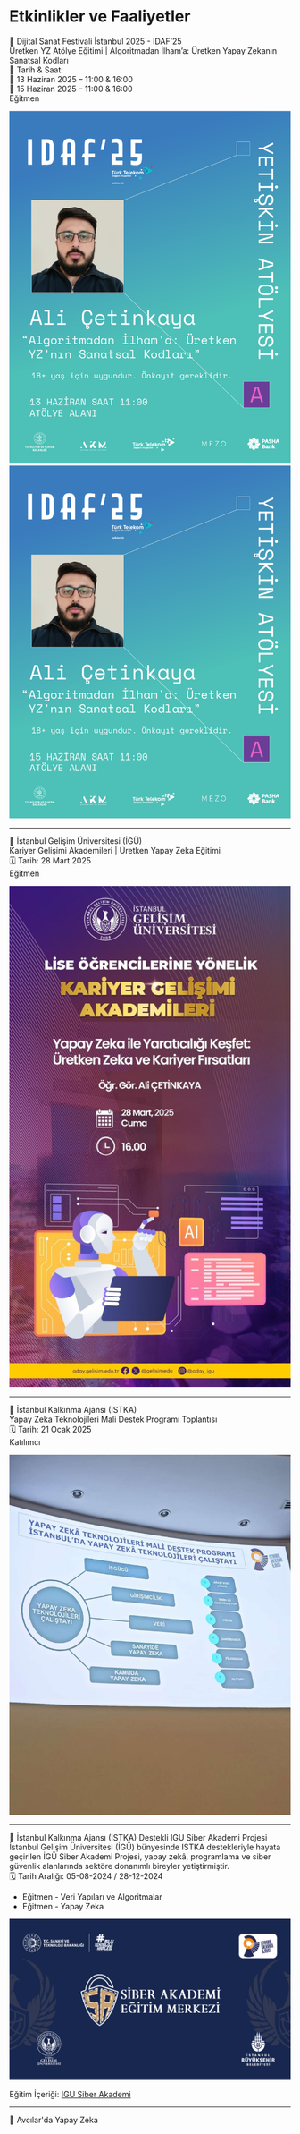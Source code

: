 # Etkinlikler ve Faaliyetler   

📢 Dijital Sanat Festivali İstanbul 2025 - IDAF’25    
Üretken YZ Atölye Eğitimi | Algoritmadan İlham’a:  Üretken Yapay Zekanın Sanatsal Kodları   
📅 Tarih & Saat:   
🔹 13 Haziran 2025 – 11:00 & 16:00   
🔹 15 Haziran 2025 – 11:00 & 16:00   
Eğitmen   

![alternatif metin](https://github.com/acetinkaya/etkinliklervefaaliyetler/blob/main/IDAF25_atolye_1.png)  
![alternatif metin](https://github.com/acetinkaya/etkinliklervefaaliyetler/blob/main/IDAF25_atolye_3.png)  

---

📢 İstanbul Gelişim Üniversitesi (İGÜ)    
Kariyer Gelişimi Akademileri | Üretken Yapay Zeka Eğitimi    
🗓️ Tarih: 28 Mart 2025    
Eğitmen

![alternatif metin](https://github.com/acetinkaya/etkinliklervefaaliyetler/blob/main/iguliseyz.jpeg)

---

📢 İstanbul Kalkınma Ajansı (ISTKA)      
Yapay Zeka Teknolojileri Mali Destek Programı Toplantısı    
🗓️ Tarih: 21 Ocak 2025     
Katılımcı    

![alternatif metin](https://github.com/acetinkaya/etkinliklervefaaliyetler/blob/main/YZ_calistay%C4%B1.jpg)

---

📢 İstanbul Kalkınma Ajansı (ISTKA) Destekli IGU Siber Akademi Projesi       
İstanbul Gelişim Üniversitesi (İGÜ) bünyesinde ISTKA destekleriyle hayata geçirilen İGÜ Siber Akademi Projesi, yapay zekâ, programlama ve siber güvenlik alanlarında sektöre donanımlı bireyler yetiştirmiştir.     
🗓️ Tarih Aralığı: 05-08-2024 / 28-12-2024     

* Eğitmen - Veri Yapıları ve Algoritmalar   
* Eğitmen - Yapay Zeka    

![alternatif metin](https://github.com/acetinkaya/etkinliklervefaaliyetler/blob/main/istka.png)     

Eğitim İçeriği: [IGU Siber Akademi](https://siberakademi.gelisim.edu.tr/tr/idari-icerik-mufredatimiz)

---

📢 Avcılar'da Yapay Zeka 


